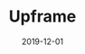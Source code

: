 ---
title: Upframe
date: 2019-12-01
draft: true
type: Work
project start: July 2016
project end: 
thumbnail: /media/work/upframe/list_thumbnail.jpg
role: Co-Founder and Full Stack Developer
---